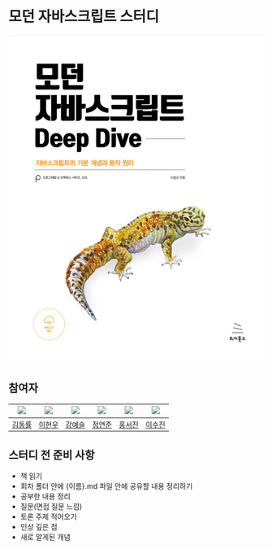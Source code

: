 # 모던 자바스크립트 스터디

![deepdive](img/deepdive.png)

## 참여자

|   ![](https://github.com/doctork4.png?size=100)    | ![](https://github.com/hyunwlee-dev.png?size=100)  | ![](https://github.com/yheseul.png?size=100) | ![](https://github.com/Chadolbaegi128.png?size=100) | ![](https://github.com/lucia0929.png?size=100) | ![](https://github.com/lumayi.png?size=100) |
|:------------------------------------------------:|:--------------------------------------------:|:---------------------------------------------:|:--------------------------------------------:|:--------------------------------------------:|:--------------------------------------------:|
|         [김동률](https://github.com/doctork4)         |       [이현우](https://github.com/hyunwlee-dev)       |      [강예슬](https://github.com/yheseul)       |      [정연준](https://github.com/Chadolbaegi128)       |      [홍서진](https://github.com/lucia0929)       |      [이수진](https://github.com/lumayi)       |



## 스터디 전 준비 사항
- 책 읽기
- 회차 폴더 안에 {이름}.md 파일 안에 공유할 내용 정리하기
- 공부한 내용 정리
- 질문(면접 질문 느낌)
- 토론 주제 적어오기
- 인상 깊은 점
- 새로 알게된 개념

